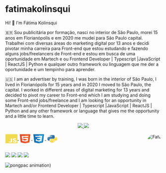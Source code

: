 # fatimakolinsqui
Hi! 🤝 I'm Fátima Kolinsqui 

🇧🇷 Sou publicitária por formação, nasci no interior de São Paulo, morei 15 anos em Florianópolis e em 2020 me mudei para São Paulo capital. Trabalhei com diversas áreas do marketing digital por 13 anos e decidi pivotar minha carreira para Front-end que estou estudando e fazendo alguns jobs/freelancers de Front-end e estou em busca de uma oportunidade em Martech e ou Frontend Developer | Typescript |JavaScript | ReactJS | Python e qualquer outro framework ou linguagem que me der a oportunidade e um tempinho para aprender.

🇺🇸 I am an advertiser by training, I was born in the interior of São Paulo, I lived in Florianópolis for 15 years and in 2020 I moved to São Paulo, the capital. I worked in different areas of digital marketing for 13 years and decided to pivot my career to Front-end which I am studying and doing some Front-end jobs/freelance and I am looking for an opportunity in Martech and/or Frontend Developer | Typescript |JavaScript | ReactJS | Python and any other framework or language that gives me the opportunity and a little time to learn.

<div align="center">
  <a href="https://github.com/fatikoli">
  <img height="180em" src="https://github-readme-stats.vercel.app/api?username=fatikoli&show_icons=true&theme=dracula&include_all_commits=true&count_private=true"/>
  <img height="180em" src="https://github-readme-stats.vercel.app/api/top-langs/?username=fatikoli&layout=compact&langs_count=7&theme=dracula"/>
</div>
<div style="display: inline_block"><br>
  <img align="center" alt="Fafa-Js" height="30" width="40" src="https://raw.githubusercontent.com/devicons/devicon/master/icons/javascript/javascript-plain.svg">
  <img align="center" alt="Fafa-HTML" height="30" width="40" src="https://raw.githubusercontent.com/devicons/devicon/master/icons/html5/html5-original.svg">
  <img align="center" alt="Fafa-CSS" height="30" width="40" src="https://raw.githubusercontent.com/devicons/devicon/master/icons/css3/css3-original.svg">
  <img align="center" alt="Fafa-Python" height="30" width="40" src="https://raw.githubusercontent.com/devicons/devicon/master/icons/python/python-original.svg">
 
  <img align="right" alt="Fafa" height="150" style="border-radius:50px;" src="https://user-images.githubusercontent.com/45185905/172730698-bea8e01e-9a9d-4a59-9234-036454c9222c.jpg">
</div>
  
  ##
 
<div> 

  <a href="https://www.instagram.com/fatima.kol" target="_blank"><img src="https://img.shields.io/badge/-Instagram-%23E4405F?style=for-the-badge&logo=instagram&logoColor=white" target="_blank"></a>
 <a href="https://discord.com" target="_blank"><img src="https://img.shields.io/badge/Discord-7289DA?style=for-the-badge&logo=discord&logoColor=white" target="_blank"></a> 
  <a href = "mailto:fatima.ka@gmail.com"><img src="https://img.shields.io/badge/-Gmail-%23333?style=for-the-badge&logo=gmail&logoColor=white" target="_blank"></a>
  <a href="https://www.linkedin.com/in/fatima-kolinsqui" target="_blank"><img src="https://img.shields.io/badge/-LinkedIn-%230077B5?style=for-the-badge&logo=linkedin&logoColor=white" target="_blank"></a> 
 
  ![pongpac animation](https://miro.medium.com/max/960/1*dDSIrNa7vobAjMP0yG-usw.gif))
 
</div>
